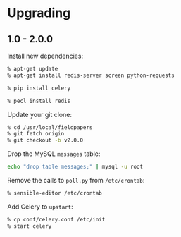 Upgrading
=========

1.0 - 2.0.0
---------

Install new dependencies:

```bash
% apt-get update
% apt-get install redis-server screen python-requests

% pip install celery

% pecl install redis
```

Update your git clone:

```bash
% cd /usr/local/fieldpapers
% git fetch origin
% git checkout -b v2.0.0
```

Drop the MySQL `messages` table:

```bash
echo "drop table messages;" | mysql -u root
```

Remove the calls to `poll.py` from `/etc/crontab`:

```bash
% sensible-editor /etc/crontab
```

Add Celery to `upstart`:

```bash
% cp conf/celery.conf /etc/init
% start celery
```
